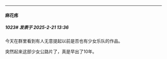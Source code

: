 ﻿
*****

####  麻花疼  
##### 1023#       发表于 2025-2-21 13:36

今天在群里看到有人无意提起以前是否也有少女乐队的作品。

突然起来这部少女公路片了，真是早出了10年。

